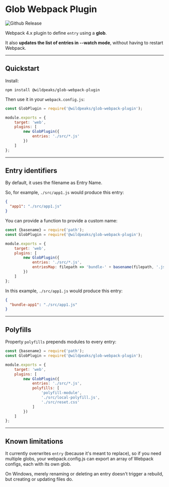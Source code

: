 # Glob Webpack Plugin

![Github Release](https://img.shields.io/github/v/release/wildpeaks/package-glob-webpack-plugin.svg?label=Release&logo=github&logoColor=eceff4&colorA=4c566a&colorB=11abfb)

Webpack 4.x plugin to define `entry` using a **glob**.

It also **updates the list of entries in --watch mode**, without having to restart Webpack.


---
## Quickstart

Install:

	npm install @wildpeaks/glob-webpack-plugin

Then use it in your `webpack.config.js`:

````js
const GlobPlugin = require('@wildpeaks/glob-webpack-plugin');

module.exports = {
	target: 'web',
	plugins: [
		new GlobPlugin({
			entries: './src/*.js'
		})
	]
};
````


---
## Entry identifiers

By default, it uses the filename as Entry Name.

So, for example, `./src/app1.js` would produce this entry:
````json
{
  "app1": "./src/app1.js"
}
````

You can provide a function to provide a custom name:

````js
const {basename} = require('path');
const GlobPlugin = require('@wildpeaks/glob-webpack-plugin');

module.exports = {
	target: 'web',
	plugins: [
		new GlobPlugin({
			entries: './src/*.js',
			entriesMap: filepath => 'bundle-' + basename(filepath, '.js')
		})
	]
};
````

In this example, `./src/app1.js` would produce this entry:
````json
{
  "bundle-app1": "./src/app1.js"
}
````


---
## Polyfills

Property `polyfills` prepends modules to every entry:

````js
const {basename} = require('path');
const GlobPlugin = require('@wildpeaks/glob-webpack-plugin');

module.exports = {
	target: 'web',
	plugins: [
		new GlobPlugin({
			entries: './src/*.js',
			polyfills: [
				'polyfill-module',
				'./src/local-polyfill.js',
				'./src/reset.css'
			]
		})
	]
};
````


---
## Known limitations

It currently overwrites `entry` (because it's meant to replace),
so if you need multiple globs, your webpack.config.js can export an array of Webpack configs,
each with its own glob.

On Windows, merely renaming or deleting an entry doesn't trigger a rebuild, but creating or updating files do.
